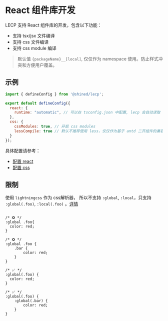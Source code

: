 # React 组件库开发

LECP 支持 React 组件库的开发，包含以下功能：

- 支持 tsx/jsx 文件编译
- 支持 css 文件编译
- 支持 css module 编译
> 默认值 `{packageName}__[local]`, 仅仅作为 namespace 使用。防止样式冲突和方便用户覆盖。

## 示例

```jsx
import { defineConfig } from '@shined/lecp';

export default defineConfig({
  react: {
    runtime: "automatic", // 可以在 tsconfig.json 中配置, lecp 会自动读取
  },
  css: {
    cssModules: true, // 开启 css modules
    lessCompile: true // 默认不推荐使用 less，仅仅作为基于 antd 二开组件的兼容支持
  }
});
```

具体配置请参考：
- [配置 react](../config.md#react)
- [配置 css](../config.md#css)


## 限制
使用 `lightningcss` 作为 css解析器， 所以不支持 `:global`, `:local`，只支持 `:global(.foo)`, `:local(.foo)` 。[详情](https://github.com/parcel-bundler/lightningcss/issues/6#issuecomment-1002148141)


```less

/* ❎ */
:global .foo{
  color: red;
}

/* ❎ */
:global .foo {
    .bar {
        color: red;
    }
}

/* ✅ */
:global(.foo) {
  color: red;
}

/* ✅ */
:global(.foo) {
    :global(.bar) {
        color: red;
    }
}

```
